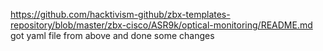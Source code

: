  <https://github.com/hacktivism-github/zbx-templates-repository/blob/master/zbx-cisco/ASR9k/optical-monitoring/README.md>
 got yaml file from above and done some changes 
